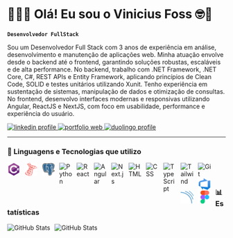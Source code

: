 # 👩🏻‍💻 Olá! Eu sou o Vinicius Foss 🤓👋


**`Desenvolvedor FullStack`**

Sou um Desenvolvedor Full Stack com 3 anos de experiência em análise, desenvolvimento e manutenção de aplicações web. Minha atuação envolve desde o backend até o frontend, garantindo soluções robustas, escaláveis e de alta performance. No backend, trabalho com .NET Framework, .NET Core, C#, REST APIs e Entity Framework, aplicando princípios de Clean Code, SOLID e testes unitários utilizando Xunit. Tenho experiência em sustentação de sistemas, manipulação de dados e otimização de consultas. No frontend, desenvolvo interfaces modernas e responsivas utilizando Angular, ReactJS e NextJS, com foco em usabilidade, performance e experiência do usuário.

<p align="left">
    <a target="_blank" href="https://www.linkedin.com/in/vinicius-foss-644b931b6">
        <img 
            alt="linkedin profile" 
            title="Me encontre no linkedIn" 
            src="https://img.shields.io/badge/Meu LinkedIn-0077B5?style=for-the-badge&logo=linkedin&logoColor=white"
        />
    </a>
    <a target="_blank" href="https://fossvncs.github.io/portfolio">
        <img 
            alt="portfolio web" 
            title="Visite meu portfólio web" 
            src="https://img.shields.io/badge/Portfolio Web-255E63?style=for-the-badge"
        />
    </a>
    <a target="_blank" href="https://www.duolingo.com/profile/ViniciusFosz">
        <img 
            alt="duolingo profile" 
            title="Meu perfil no Duolingo" 
            src="https://img.shields.io/badge/Duolingo-58CC02?style=for-the-badge&logo=duolingo&logoColor=white"
        />
    </a>
    
</p>

---

### 🤖 Linguagens e Tecnologias que utilizo
<img 
    align="left" 
    alt="C#" 
    title="C#"
    width="30px" 
    style="padding-right: 10px;" 
    src="https://raw.githubusercontent.com/devicons/devicon/master/icons/csharp/csharp-original.svg" 
/>

<img 
    align="left" 
    alt="SQL SERVER" 
    title="SQL SERVER"
    width="30px" 
    style="padding-right: 10px;" 
    src="https://raw.githubusercontent.com/devicons/devicon/master/icons/microsoftsqlserver/microsoftsqlserver-plain.svg" 
/>
<img 
    align="left" 
    alt="SQL SERVER" 
    title="SQL SERVER"
    width="30px" 
    style="padding-right: 10px;" 
    src="https://raw.githubusercontent.com/devicons/devicon/master/icons/postgresql/postgresql-original.svg" 
/>
<img 
    align="left" 
    alt="Python" 
    title="Python"
    width="30px" 
    style="padding-right: 10px;" 
    src="https://cdn.jsdelivr.net/gh/devicons/devicon@latest/icons/python/python-original.svg" 
/>
<img 
    align="left" 
    alt="React"
    title="React" 
    width="30px" 
    style="padding-right: 10px;" 
    src="https://cdn.jsdelivr.net/gh/devicons/devicon@latest/icons/react/react-original.svg" 
/>
<img 
    align="left" 
    alt="Angular"
    title="Angular" 
    width="30px" 
    style="padding-right: 10px;" 
    src="https://angular.io/assets/images/logos/angular/angular.svg" 
/>
<img 
    align="left" 
    alt="Next.js" 
    title="Next.js"
    width="30px" 
    style="padding-right: 10px;" 
    src="https://cdn.jsdelivr.net/gh/devicons/devicon@latest/icons/nextjs/nextjs-original.svg" 
/>
<img 
    align="left" 
    alt="HTML"
    title="HTML" 
    width="30px" 
    style="padding-right: 10px;" 
    src="https://cdn.jsdelivr.net/gh/devicons/devicon@latest/icons/html5/html5-original.svg" 
/>
<img 
    align="left" 
    alt="CSS" 
    title="CSS"
    width="30px" 
    style="padding-right: 10px;" 
    src="https://cdn.jsdelivr.net/gh/devicons/devicon@latest/icons/css3/css3-original.svg" 
/>
<img 
    align="left" 
    alt="TypeScript"
    title="TypeScript" 
    width="30px" 
    style="padding-right: 10px;" 
    src="https://cdn.jsdelivr.net/gh/devicons/devicon@latest/icons/typescript/typescript-original.svg" 
/>
<img 
    align="left" 
    alt="Tailwind" 
    title="Tailwind"
    width="30px" 
    style="padding-right: 10px;" 
    src="https://cdn.jsdelivr.net/gh/devicons/devicon@latest/icons/tailwindcss/tailwindcss-original.svg" 
/>

<img 
    align="left" 
    alt="Git" 
    title="Git"
    width="30px" 
    style="padding-right: 10px;" 
    src="https://cdn.jsdelivr.net/gh/devicons/devicon@latest/icons/git/git-original.svg" 
/>
<img 
    align="left" 
    alt="Azure Devops" 
    title="Azure Devops"
    width="30px" 
    style="padding-right: 10px;" 
    src="https://raw.githubusercontent.com/devicons/devicon/master/icons/azuredevops/azuredevops-original.svg" 
/>
<img 
    align="left" 
    alt="Sonarqube" 
    title="Sonarqube"
    width="30px" 
    style="padding-right: 10px;" 
    src="https://raw.githubusercontent.com/devicons/devicon/master/icons/sonarqube/sonarqube-original.svg" 
/>
<img 
    align="left" 
    alt="Figma" 
    title="Figma"
    width="30px" 
    style="padding-right: 10px;" 
    src="https://raw.githubusercontent.com/devicons/devicon/master/icons/figma/figma-original.svg" 
/>
<br/>
<br/>

### 📊 Estatísticas

<p>
<img 
    align="left" 
    alt="GitHub Stats" 
    height="200" 
    style="padding-right: 10px;" 
    src="https://github-readme-stats.vercel.app/api?username=fossvncs&show_icons=true&theme=tokyonight&include_all_commits=true&locale=pt-br" 
  />

<img 
      align="left" 
      alt="GitHub Stats" 
      height="200" 
      src="https://github-readme-stats.vercel.app/api/top-langs/?username=fossvncs&theme=tokyonight&layout=compact&custom_title=Tecnologias&langs_count=9" 
  />

</p>

